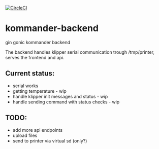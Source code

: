 [![CircleCI](https://circleci.com/gh/TinHead/kommander-backend/tree/master.svg?style=svg)](https://circleci.com/gh/TinHead/kommander-backend/tree/master)
# kommander-backend
gin gonic kommander backend

The backend handles klipper serial communication trough /tmp/printer, serves the frontend and api.

## Current status:
- serial works
- getting temperature - wip
- handle klipper init messages and status - wip
- handle sending command with status checks - wip

## TODO:
- add more api endpoints
- upload files
- send to printer via virtual sd (only?)

